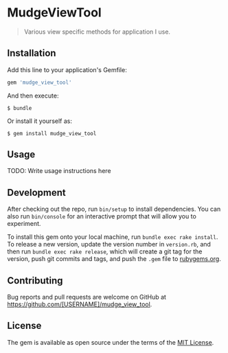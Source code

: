# MudgeViewTool

> Various view specific methods for application I use.

## Installation

Add this line to your application's Gemfile:

```ruby
gem 'mudge_view_tool'
```

And then execute:

    $ bundle

Or install it yourself as:

    $ gem install mudge_view_tool

## Usage

TODO: Write usage instructions here

## Development

After checking out the repo, run `bin/setup` to install dependencies. You can also run `bin/console` for an interactive prompt that will allow you to experiment.

To install this gem onto your local machine, run `bundle exec rake install`. To release a new version, update the version number in `version.rb`, and then run `bundle exec rake release`, which will create a git tag for the version, push git commits and tags, and push the `.gem` file to [rubygems.org](https://rubygems.org).

## Contributing

Bug reports and pull requests are welcome on GitHub at https://github.com/[USERNAME]/mudge_view_tool.

## License

The gem is available as open source under the terms of the [MIT License](https://opensource.org/licenses/MIT).
